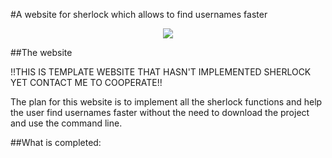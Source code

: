 #A website for sherlock which allows to find usernames faster
<p align=center>
  <img src="https://user-images.githubusercontent.com/27065646/53551960-ae4dff80-3b3a-11e9-9075-cef786c69364.png"/>
</p>
##The website

!!THIS IS TEMPLATE WEBSITE THAT HASN'T IMPLEMENTED SHERLOCK YET CONTACT ME TO COOPERATE!!

The plan for this website is to implement all the sherlock functions and help the user find usernames faster without the need to download the project and use the command line.

##What is completed:


